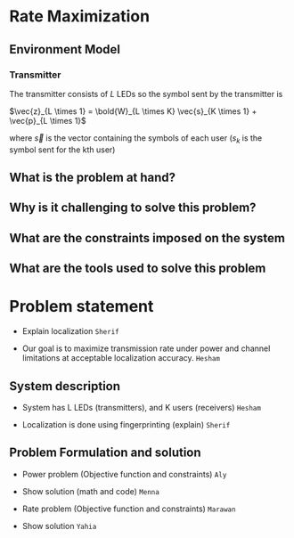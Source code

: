 # Rate Maximization
## Environment Model

### Transmitter
The transmitter consists of $L$ LEDs so the symbol sent by the transmitter is 

$\vec{z}_{L \times 1} = \bold{W}_{L \times K} \vec{s}_{K \times 1} + \vec{p}_{L \times 1}$

where $\vec{s}$ is the vector containing the symbols of each user ($s_k$ is the symbol sent for the kth user)

## What is the problem at hand?


## Why is it challenging to solve this problem?


## What are the constraints imposed on the system


## What are the tools used to solve this problem


<!------------------------------------------------------------------------->

# Problem statement
- Explain localization `Sherif`

- Our goal is to maximize transmission rate under power and channel limitations at acceptable localization accuracy. `Hesham`

## System description

- System has L LEDs (transmitters), and K users (receivers) `Hesham`

- Localization is done using fingerprinting (explain) `Sherif`

## Problem Formulation and solution

- Power problem (Objective function and constraints) `Aly`

- Show solution (math and code) `Menna`

- Rate problem (Objective function and constraints) `Marawan`

- Show solution `Yahia`















